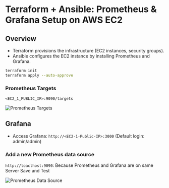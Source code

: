 # Terraform + Ansible: Prometheus & Grafana Setup on AWS EC2 #

## Overview ##
- Terraform provisions the infrastructure (EC2 instances, security groups).
- Ansible configures the EC2 instance by installing Prometheus and Grafana.

```bash
terraform init
terraform apply --auto-approve
```
### Prometheus Targets ###
```<EC2_1_PUBLIC_IP>:9090/targets```

![Prometheus Targets](https://github.com/nawab312/Monitoring-and-Observability/blob/main/AWS_Prometheus_Grafana/Project1/Images/Prometheus_Targets.png)

## Grafana ##
- Access Grafana: ```http://<EC2-1-Public-IP>:3000``` (Default login: admin/admin)

### Add a new Prometheus data source ###
`http://loaclhost:9090`: Because Prometheus and Grafana are on same Server
Save and Test

![Prometheus Data Source]([https://github.com/nawab312/Monitoring-and-Observability/blob/main/AWS_Prometheus_Grafana/Project1/Images/Prometheus_Targets.png](https://github.com/nawab312/Monitoring-and-Observability/blob/main/AWS_Prometheus_Grafana/Project1/Images/Grafana_Add_DataSource.png))
